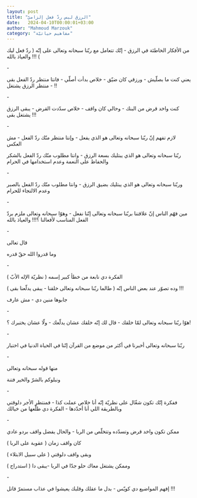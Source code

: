 ```yaml
---
layout: post
title: "الرزق ليس ردّ فعل إلزاميّ"
date:   2024-04-10T00:00:01+03:00
author: "Mahmoud Marzouk"
category: "مفاهيم حياتيّة"
---
```



من الأفكار الخاطئة في الرزق - إنّك تتعامل مع ربّنا سبحانه
وتعالى على إنّه ( ردّ فعل ليك ) !!! والعياذ بالله

\-

يعني كنت ما بصلّيش - ورزقي كان ضيّق - خلاص بدأت أصلّي -
فانتا منتظر ردّ الفعل بقى - منتظر الرزق يشتغل !!

\-

كنت واخد قرض من البنك - وحالي كان واقف - خلاص سدّدت
القرض - يبقى الرزق يشتغل بقى !!!

\-

لازم تفهم إنّ ربّنا سبحانه وتعالى هو الذي يفعل - وإنتا
منتظر منّك ردّ الفعل - مش العكس

ربّنا سبحانه وتعالى هو الذي يبتليك بسعة الرزق - وانتا
مطلوب منّك ردّ الفعل بالشكر والحفاظ على النعمة وعدم استخدامها في
الحرام

\-

وربّنا سبحانه وتعالى هو الذي يبتليك بضيق الرزق - وانتا
مطلوب منّك ردّ الفعل بالصبر وعدم الالتجاء للحرام

\-

مين فهّم الناس إنّ علاقتنا بربّنا سبحانه وتعالى إنّنا نفعل -
وهوّا سبحانه وتعالى ملزم بردّ الفعل المناسب لأفعالنا ؟!!! والعياذ
بالله

\-

قال تعالى

وما قدروا الله حقّ قدره

\-

الفكرة دي نابعة من خطأ كبير إسمه ( نظريّة الإله
الأبّ )

وده تصوّر عند بعض الناس إنّه ( طالما ربّنا سبحانه وتعالى
خلقنا - يبقى يدلّعنا بقى ) !!!

جابوها منين دي - مش عارف

\-

هوّا ربّنا سبحانه وتعالى لمّا خلقك - قال لك إنّه خلقك عشان
يدلّعك - ولّا عشان يختبرك ؟!

\-

ربّنا سبحانه وتعالى أخبرنا في أكثر من موضع من القرآن إنّنا
في الحياة الدنيا في اختبار

\-

منها قوله سبحانه وتعالى

ونبلوكم بالشرّ والخير فتنة

\-

ففكرة إنّك تكون شغّال على نظريّة إنّه أنا خلاص عملت كذا -
فمنتظر الأجر دلوقتي وبالطريقة اللي أنا أحدّدها - الفكرة دي طلّعها من
خيالك

\-

ممكن تكون واخد قرض وتسدّده وتتخلّص من الربا - والحال يفضل
واقف بردو عادي

كان واقف زمان ( عقوبة على الربا )

وبقى واقف دلوقتي ( على سبيل الابتلاء )

وممكن يشتغل معاك حلو جدّا في الربا -يبقى دا (
استدراج )

\-

إفهم المواضيع دي كويّس - بدل ما عقلك وقلبك يعيشوا في عذاب
مستمرّ قاتل !!!
